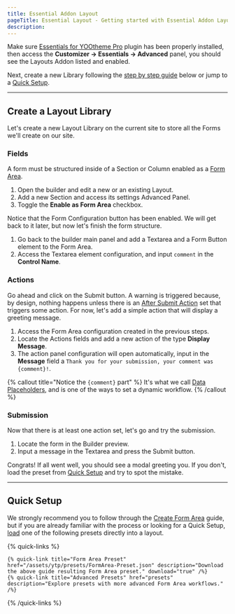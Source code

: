 ```yaml
---
title: Essential Addon Layout
pageTitle: Essential Layout - Getting started with Essential Addon Layout for YOOtheme Pro
description:
---
```


Make sure [Essentials for YOOtheme Pro](../) plugin has been properly installed, then access the **Customizer -> Essentials -> Advanced** panel, you should see the Layouts Addon listed and enabled.

Next, create a new Library  following the [step by step guide](#create-a-layout-library) below or jump to a [Quick Setup](#quick-setup).

---

## Create a Layout Library

Let's create a new Layout Library on the current site to store all the Forms we'll create on our site.

### Fields

A form must be structured inside of a Section or Column enabled as a [Form Area](form-area).

1. Open the builder and edit a new or an existing Layout.
1. Add a new Section and access its settings Advanced Panel.
1. Toggle the **Enable as Form Area** checkbox.

Notice that the Form Configuration button has been enabled. We will get back to it later, but now let's finish the form structure.

1. Go back to the builder main panel and add a Textarea and a Form Button element to the Form Area.
1. Access the Textarea element configuration, and input `comment` in the **Control Name**.

### Actions

Go ahead and click on the Submit button. A warning is triggered because, by design, nothing happens unless there is an [After Submit Action](after-submit-actions) set that triggers some action. For now, let's add a simple action that will display a greeting message.

1. Access the Form Area configuration created in the previous steps.
1. Locate the Actions fields and add a new action of the type **Display Message**.
1. The action panel configuration will open automatically, input in the **Message** field a `Thank you for your submission, your comment was {comment}!`.

{% callout title="Notice the `{comment}` part" %}
It's what we call [Data Placeholders](dynamic#data-placeholders), and is one of the ways to set a dynamic workflow.
{% /callout %}

### Submission

Now that there is at least one action set, let's go and try the submission.

1. Locate the form in the Builder preview.
1. Input a message in the Textarea and press the Submit button.

Congrats! If all went well, you should see a modal greeting you. If you don't, load the preset from [Quick Setup](#quick-setup) and try to spot the mistake.

---

## Quick Setup

We strongly recommend you to follow through the [Create Form Area](#create-a-form-area) guide, but if you are already familiar with the process or looking for a Quick Setup, [load](https://yootheme.com/support/yootheme-pro/joomla/layout-library#download-and-upload-layouts) one of the following presets directly into a layout.

{% quick-links %}

    {% quick-link title="Form Area Preset" href="/assets/ytp/presets/FormArea-Preset.json" description="Download the above guide resulting Form Area preset." download="true" /%}
    {% quick-link title="Advanced Presets" href="presets" description="Explore presets with more advanced Form Area workflows." /%}

{% /quick-links %}
